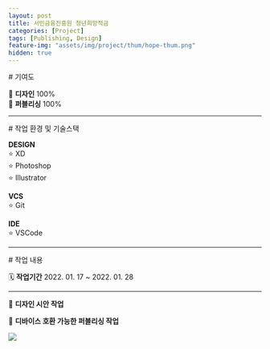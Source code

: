 ```yaml
---
layout: post
title: 서민금융진흥원 청년희망적금
categories: [Project]
tags: [Publishing, Design]
feature-img: "assets/img/project/thum/hope-thum.png"
hidden: true
---
```



<p class="box-title"># 기여도</p>

🎨 **디자인** 100%  
📝 **퍼블리싱** 100%  

----
<p class="box-title"># 작업 환경 및 기술스택</p>

**DESIGN**  
   ⭐️ XD  
   ⭐️ Photoshop  
   ⭐️ Illustrator  

**VCS**  
   ⭐️ Git

**IDE**   
   ⭐️ VSCode  

----

<p class="box-title"># 작업 내용</p>

🗓 **작업기간**  2022. 01. 17 ~ 2022. 01. 28

--- 

📌 **디자인 시안 작업**   

📌 **디바이스 호환 가능한 퍼블리싱 작업**  

<p>
<img class="ylong-img" src="{{ site.baseurl }}/assets/img/project/youthHope.png">
</p>

